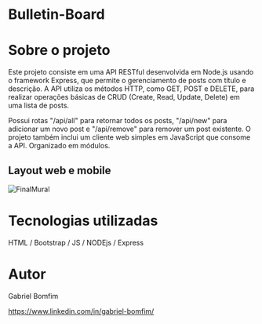 ﻿# Bulletin-Board

# Sobre o projeto


Este projeto consiste em uma API RESTful desenvolvida em Node.js usando o framework Express, que permite o gerenciamento de posts com título e descrição. A API utiliza os métodos HTTP, como GET, POST e DELETE, para realizar operações básicas de CRUD (Create, Read, Update, Delete) em uma lista de posts.

Possui rotas "/api/all" para retornar todos os posts, "/api/new" para adicionar um novo post e "/api/remove" para remover um post existente. O projeto também inclui um cliente web simples em JavaScript que consome a API. Organizado em módulos.



## Layout web e mobile
![FinalMural](https://user-images.githubusercontent.com/110855086/234065508-c522268e-1ddc-41ed-bbfe-420c2bf1178e.gif)




# Tecnologias utilizadas
HTML / Bootstrap / JS / NODEjs / Express 


# Autor

Gabriel Bomfim

https://www.linkedin.com/in/gabriel-bomfim/
